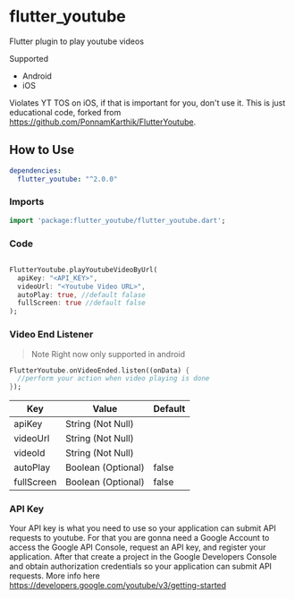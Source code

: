 # flutter_youtube

Flutter plugin to play youtube videos

Supported

- Android
- iOS

Violates YT TOS on iOS, if that is important for you, don't use it.
This is just educational code, forked from https://github.com/PonnamKarthik/FlutterYoutube.

## How to Use

```yaml
dependencies:
  flutter_youtube: "^2.0.0"
```

### Imports

```dart
import 'package:flutter_youtube/flutter_youtube.dart';
```

### Code

```dart

FlutterYoutube.playYoutubeVideoByUrl(
  apiKey: "<API_KEY>",
  videoUrl: "<Youtube Video URL>",
  autoPlay: true, //default falase
  fullScreen: true //default false
);
```

### Video End Listener

> Note Right now only supported in android

```dart
FlutterYoutube.onVideoEnded.listen((onData) {
  //perform your action when video playing is done
});
```

| Key        | Value              | Default |
| ---------- | ------------------ | ------- |
| apiKey     | String (Not Null)  |
| videoUrl   | String (Not Null)  |
| videoId    | String (Not Null)  |
| autoPlay   | Boolean (Optional) | false   |
| fullScreen | Boolean (Optional) | false   |

### API Key
Your API key is what you need to use so your application can submit API requests to youtube.
For that you are gonna need a Google Account to access the Google API Console, request an API key, and register your application.
After that create a project in the Google Developers Console and obtain authorization credentials so your application can submit API requests.
More info here https://developers.google.com/youtube/v3/getting-started
